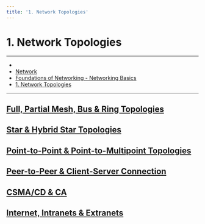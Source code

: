 ```yaml
---
title: '1. Network Topologies'
---
```


# <a href="/network/foundations-of-networking-networking-basics" class="nav-button transform"><span></span></a>1. Network Topologies

---

<ul class="breadcrumbs2">
    <li><a href="/"><span class="icon mif-home"></span></a></li>
    <li><a href="/network">Network</a></li>
    <li><a href="/network/foundations-of-networking-networking-basics">Foundations of Networking - Networking Basics</a></li>
    <li><a href="/network/foundations-of-networking-networking-basics/1-network-topologies">1. Network Topologies</a></li>
</ul>

---

## [Full, Partial Mesh, Bus & Ring Topologies](/network/foundations-of-networking-networking-basics/1-network-topologies/full-partial-mesh-bus-and-ring-topologies)
## [Star & Hybrid Star Topologies](/network/foundations-of-networking-networking-basics/1-network-topologies/star-and-hybrid-star-topologies)
## [Point-to-Point & Point-to-Multipoint Topologies](/network/foundations-of-networking-networking-basics/1-network-topologies/point-to-point-and-point-to-multipoint-topologies)
## [Peer-to-Peer & Client-Server Connection](/network/foundations-of-networking-networking-basics/1-network-topologies/peer-to-peer-and-client-server-connection)
## [CSMA/CD & CA](/network/foundations-of-networking-networking-basics/1-network-topologies/csma-cd-and-ca)
## [Internet, Intranets & Extranets](/network/foundations-of-networking-networking-basics/1-network-topologies/internet-intranets-and-extranets)
